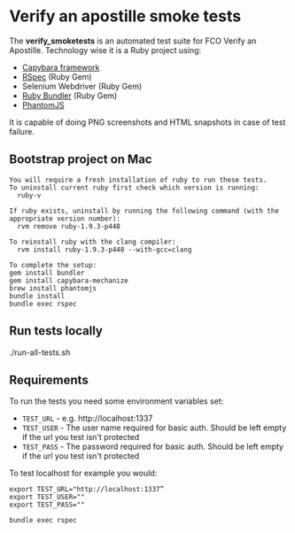 # Verify an apostille smoke tests

The __verify_smoketests__ is an automated test suite for FCO Verify an Apostille.
Technology wise it is a Ruby project using:
 - [Capybara framework](https://github.com/jnicklas/capybara)
 - [RSpec](http://rspec.info/) (Ruby Gem)
 - Selenium Webdriver (Ruby Gem)
 - [Ruby Bundler](http://bundler.io/) (Ruby Gem)
 - [PhantomJS](http://phantomjs.org/)

It is capable of doing PNG screenshots and HTML snapshots in case of test failure.


## Bootstrap project on Mac
```
You will require a fresh installation of ruby to run these tests.
To uninstall current ruby first check which version is running:
  ruby-v

If ruby exists, uninstall by running the following command (with the appropriate version number):
  rvm remove ruby-1.9.3-p448

To reinstall ruby with the clang compiler:
  rvm install ruby-1.9.3-p448 --with-gcc=clang

To complete the setup:
gem install bundler
gem install capybara-mechanize
brew install phantomjs
bundle install
bundle exec rspec
```

## Run tests locally

./run-all-tests.sh


## Requirements

To run the tests you need some environment variables set: 

 - `TEST_URL` - e.g. http://localhost:1337
 - `TEST_USER` - The user name required for basic auth. Should be left empty if the url you test isn't protected
 - `TEST_PASS` - The password required for basic auth. Should be left empty if the url you test isn't protected

To test localhost for example you would:

    export TEST_URL="http://localhost:1337”
    export TEST_USER=""
    export TEST_PASS=""

    bundle exec rspec

